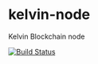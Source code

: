 # kelvin-node
Kelvin Blockchain node

[![Build Status](https://travis-ci.com/kelvinblockchain/kelvin-node.svg?branch=master)](https://travis-ci.com/kelvinblockchain/kelvin-node)
